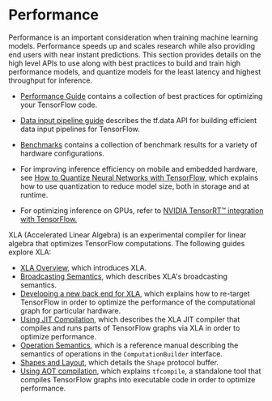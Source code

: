 # Performance

Performance is an important consideration when training machine learning
models. Performance speeds up and scales research while
also providing end users with near instant predictions. This section provides
details on the high level APIs to use along with best practices to build
and train high performance models, and quantize models for the least latency
and highest throughput for inference.

  * [Performance Guide](../performance/performance_guide.md) contains a collection of best
    practices for optimizing your TensorFlow code.

  * [Data input pipeline guide](../performance/datasets_performance.md) describes the tf.data
    API for building efficient data input pipelines for TensorFlow.

  * [Benchmarks](../performance/benchmarks.md) contains a collection of
    benchmark results for a variety of hardware configurations.

  * For improving inference efficiency on mobile and
    embedded hardware, see
    [How to Quantize Neural Networks with TensorFlow](../performance/quantization.md), which
    explains how to use quantization to reduce model size, both in storage
    and at runtime.

  * For optimizing inference on GPUs, refer to [NVIDIA TensorRT™
  integration with TensorFlow.](
    https://medium.com/tensorflow/speed-up-tensorflow-inference-on-gpus-with-tensorrt-13b49f3db3fa)


XLA (Accelerated Linear Algebra) is an experimental compiler for linear
algebra that optimizes TensorFlow computations. The following guides explore
XLA:

  * [XLA Overview](../performance/xla/index.md), which introduces XLA.
  * [Broadcasting Semantics](../performance/xla/broadcasting.md), which describes XLA's
    broadcasting semantics.
  * [Developing a new back end for XLA](../performance/xla/developing_new_backend.md), which
    explains how to re-target TensorFlow in order to optimize the performance
    of the computational graph for particular hardware.
  * [Using JIT Compilation](../performance/xla/jit.md), which describes the XLA JIT compiler that
    compiles and runs parts of TensorFlow graphs via XLA in order to optimize
    performance.
  * [Operation Semantics](../performance/xla/operation_semantics.md), which is a reference manual
    describing the semantics of operations in the `ComputationBuilder`
    interface.
  * [Shapes and Layout](../performance/xla/shapes.md), which details the `Shape` protocol buffer.
  * [Using AOT compilation](../performance/xla/tfcompile.md), which explains `tfcompile`, a
    standalone tool that compiles TensorFlow graphs into executable code in
    order to optimize performance.



